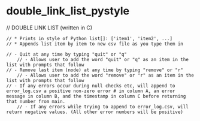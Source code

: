 # double_link_list_pystyle
// DOUBLE LINK LIST (written in C)

    // * Prints in style of Python list[]: ['item1', 'item2', ...]
    // * Appends list item by item to new csv file as you type them in

    // - Quit at any time by typing "quit" or "q"
        // - Allows user to add the word "quit" or "q" as an item in the list with prompts that follow
    // - Remove last item (node) at any time by typing "remove" or "r"
        // - Allows user to add the word "remove" or "r" as an item in the list with prompts that follow
    // - If any errors occur during null checks etc, will append to error_log.csv a positive non-zero error # in column A, an error message in column B, and the timestamp in column C before returning that number from main.
        // - If any errors while trying to append to error_log.csv, will return negative values. (All other error numbers will be positive)
